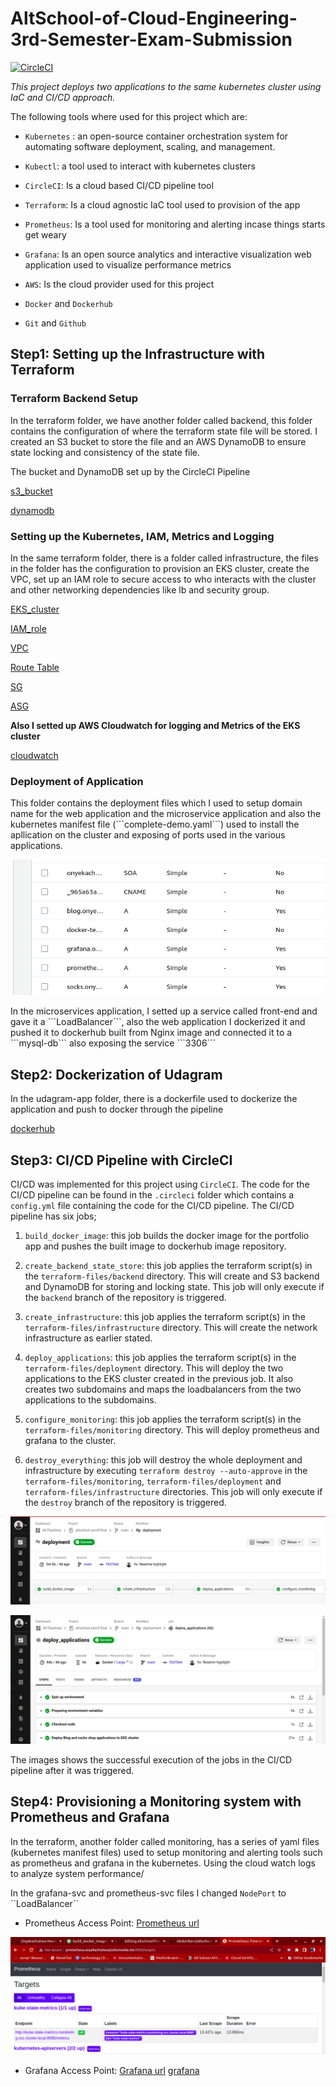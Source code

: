 # AltSchool-of-Cloud-Engineering-3rd-Semester-Exam-Submission

[![CircleCI](https://dl.circleci.com/status-badge/img/gh/Onyekachukwu-Nweke/altschool-sem3-final/tree/main.svg?style=svg)](https://dl.circleci.com/status-badge/redirect/gh/Onyekachukwu-Nweke/altschool-sem3-final/tree/main)

<i>This project deploys two applications to the same kubernetes cluster using IaC and CI/CD approach.</i>

The following tools where used for this project which are:

- <code>Kubernetes</code> : an open-source container orchestration system for automating software deployment, scaling, and management.

- <code>Kubectl</code>: a tool used to interact with kubernetes clusters

- <code>CircleCI</code>: Is a cloud based CI/CD pipeline tool

- <code>Terraform</code>: Is a cloud agnostic IaC tool used to provision of the app

- <code>Prometheus</code>: Is a tool used for monitoring and alerting incase things starts get weary

- <code>Grafana</code>: Is an open source analytics and interactive visualization web application used to visualize performance metrics

- <code>AWS</code>: Is the cloud provider used for this project

- <code>Docker</code> and <code>Dockerhub</code>

- <code>Git</code> and <code>Github</code>

## Step1: Setting up the Infrastructure with Terraform

<h3>Terraform Backend Setup</h3>
<p>In the terraform folder, we have another folder called backend, this folder contains the configuration of where the terraform state file will be stored. I created an S3 bucket to store the file and an AWS DynamoDB to ensure state locking and consistency of the state file.</p>

The bucket and DynamoDB set up by the CircleCI Pipeline

[s3_bucket]()

[dynamodb]()

<h3>Setting up the Kubernetes, IAM, Metrics and Logging</h3>
<p>In the same terraform folder, there is a folder called infrastructure, the files in the folder has the configuration to provision an EKS cluster, create the VPC, set up an IAM role to secure access to who interacts with the cluster and other networking dependencies like lb and security group.</p>

[EKS_cluster](/img/eks.png)

[IAM_role]()

[VPC]()

[Route Table](/img/)

[SG]()

[ASG]()

<b>Also I setted up AWS Cloudwatch for logging and Metrics of the EKS cluster</b>

[cloudwatch]()

<h3>Deployment of Application</h3>
<p>This folder contains the deployment files which I used to setup domain name for the web application and the microservice application and also the kubernetes manifest file (```complete-demo.yaml```) used to install the apllication on the cluster and exposing of ports used in the various applications.</p>

![r53](/img/r53.png)

<p>In the microservices application, I setted up a service called front-end and gave it a ```LoadBalancer```, also the web application I dockerized it and pushed it to dockerhub built from Nginx image and connected it to a ```mysql-db``` also exposing the service ```3306```</p>


## Step2: Dockerization of Udagram
<p>In the udagram-app folder, there is a dockerfile used to dockerize the application and push to docker through the pipeline</p>

[dockerhub]()

## Step3: CI/CD Pipeline with CircleCI
CI/CD was implemented for this project using `CircleCI`. The code for the CI/CD pipeline can be found in the `.circleci` folder which contains a `config.yml` file containing the code for the CI/CD pipeline. The CI/CD pipeline has six jobs;

1. `build_docker_image`: this job builds the docker image for the portfolio app and pushes the built image to dockerhub image repository.

2. `create_backend_state_store`: this job applies the terraform script(s) in the `terraform-files/backend` directory. This will create and S3 backend and DynamoDB for storing and locking state. This job will only execute if the `backend` branch of the repository is triggered.

3. `create_infrastructure`: this job applies the terraform script(s) in the `terraform-files/infrastructure` directory. This will create the network infrastructure as earlier stated.

4. `deploy_applications`: this job applies the terraform script(s) in the `terraform-files/deployment` directory. This will deploy the two applications to the EKS cluster created in the previous job. It also creates two subdomains and maps the loadbalancers from the two applications to the subdomains.

5. `configure_monitoring`: this job applies the terraform script(s) in the `terraform-files/monitoring` directory. This will deploy prometheus and grafana to the cluster.

6. `destroy_everything`: this job will destroy the whole deployment and infrastructure by executing `terraform destroy --auto-approve` in the `terraform-files/monitoring`, `terraform-files/deployment` and `terraform-files/infrastructure` directories. This job will only execute if the `destroy` branch of the repository is triggered.

![CICD image](/img/CICD.png)

![cicd-deploy image](/img/deployCICD.png)

The images shows the successful execution of the jobs in the CI/CD pipeline after it was triggered.


## Step4: Provisioning a Monitoring system with Prometheus and Grafana
<p>In the terraform, another folder called monitoring, has a series of yaml files (kubernetes manifest files) used to setup monitoring and alerting tools such as prometheus and grafana in the kubernetes. Using the cloud watch logs to analyze system performance/ </p>

<p>In the grafana-svc and prometheus-svc files I changed <code>NodePort</code> to ``LoadBalancer``</p>

- Prometheus Access Point: <a target=_blank href="http://prometheus.onyekachukwuejiofornweke.me:9090/targets">Prometheus url</a>

![prometheus](/img/prometheus.png)

- Grafana Access Point: <a target=_blank href="">Grafana url</a>
[grafana]()